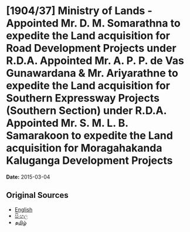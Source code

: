 # [1904/37] Ministry of Lands - Appointed Mr. D. M. Somarathna to expedite the Land acquisition for Road Development Projects under R.D.A. Appointed Mr. A. P. P. de Vas Gunawardana & Mr. Ariyarathne to expedite the Land acquisition for Southern Expressway Projects (Southern Section) under R.D.A. Appointed Mr. S. M. L. B. Samarakoon to expedite the Land acquisition for Moragahakanda Kaluganga Development Projects

**Date:** 2015-03-04

## Original Sources

- [English](https://documents.gov.lk/view/extra-gazettes/2015/3/1904-37_E.pdf)
- [සිංහල](https://documents.gov.lk/view/extra-gazettes/2015/3/1904-37_S.pdf)
- [தமிழ்](https://documents.gov.lk/view/extra-gazettes/2015/3/1904-37_T.pdf)
